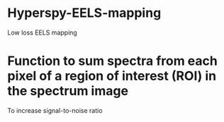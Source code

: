 # Hyperspy-EELS-mapping
Low loss EELS mapping

# Function to sum spectra from each pixel of a region of interest (ROI) in the spectrum image 
To increase signal-to-noise ratio
